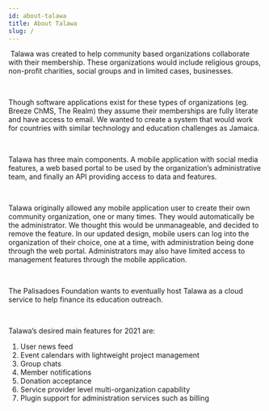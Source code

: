 ```yaml
---
id: about-talawa
title: About Talawa
slug: /
---
```

​
Talawa was created to help community based organizations collaborate with their membership. These organizations would include religious groups, non-profit charities, social groups and in limited cases, businesses.

​

Though software applications exist for these types of organizations (eg. Breeze ChMS, The Realm) they assume their memberships are fully literate and have access to email. We wanted to create a system that would work for countries with similar technology and education challenges as Jamaica.

​

Talawa has three main components. A mobile application with social media features, a web based portal to be used by the organization’s administrative team, and finally an API providing access to data and features.

​

Talawa originally allowed any mobile application user to create their own community organization, one or many times. They would automatically be the administrator. We thought this would be unmanageable, and decided to remove the feature. In our updated design, mobile users can log into the organization of their choice, one at a time, with administration being done through the web portal. Administrators may also have limited access to management features through the mobile application.

​

The Palisadoes Foundation wants to eventually host Talawa as a cloud service to help finance its education outreach.

​

Talawa’s desired main features for 2021 are:
​

1. User news feed
1. Event calendars with lightweight project management
1. Group chats
1. Member notifications
1. Donation acceptance
1. Service provider level multi-organization capability
1. Plugin support for administration services such as billing
